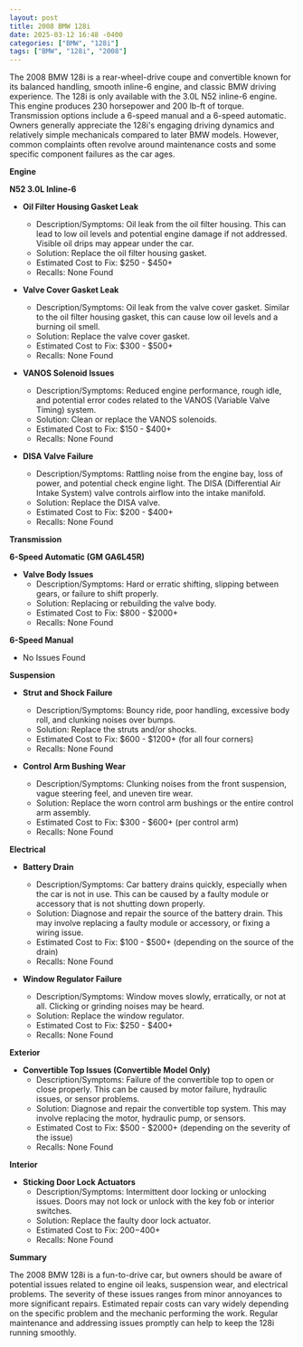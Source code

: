 ```yaml
---
layout: post
title: 2008 BMW 128i
date: 2025-03-12 16:48 -0400
categories: ["BMW", "128i"]
tags: ["BMW", "128i", "2008"]
---
```

The 2008 BMW 128i is a rear-wheel-drive coupe and convertible known for its balanced handling, smooth inline-6 engine, and classic BMW driving experience. The 128i is only available with the 3.0L N52 inline-6 engine. This engine produces 230 horsepower and 200 lb-ft of torque. Transmission options include a 6-speed manual and a 6-speed automatic. Owners generally appreciate the 128i's engaging driving dynamics and relatively simple mechanicals compared to later BMW models. However, common complaints often revolve around maintenance costs and some specific component failures as the car ages.

**Engine**

**N52 3.0L Inline-6**

*   **Oil Filter Housing Gasket Leak**
    *   Description/Symptoms: Oil leak from the oil filter housing. This can lead to low oil levels and potential engine damage if not addressed. Visible oil drips may appear under the car.
    *   Solution: Replace the oil filter housing gasket.
    *   Estimated Cost to Fix: $250 - $450+
    *   Recalls: None Found

*   **Valve Cover Gasket Leak**
    *   Description/Symptoms: Oil leak from the valve cover gasket. Similar to the oil filter housing gasket, this can cause low oil levels and a burning oil smell.
    *   Solution: Replace the valve cover gasket.
    *   Estimated Cost to Fix: $300 - $500+
    *   Recalls: None Found

*   **VANOS Solenoid Issues**
    *   Description/Symptoms: Reduced engine performance, rough idle, and potential error codes related to the VANOS (Variable Valve Timing) system.
    *   Solution: Clean or replace the VANOS solenoids.
    *   Estimated Cost to Fix: $150 - $400+
    *   Recalls: None Found

*   **DISA Valve Failure**
    *   Description/Symptoms: Rattling noise from the engine bay, loss of power, and potential check engine light. The DISA (Differential Air Intake System) valve controls airflow into the intake manifold.
    *   Solution: Replace the DISA valve.
    *   Estimated Cost to Fix: $200 - $400+
    *   Recalls: None Found

**Transmission**

**6-Speed Automatic (GM GA6L45R)**

*   **Valve Body Issues**
    *   Description/Symptoms: Hard or erratic shifting, slipping between gears, or failure to shift properly.
    *   Solution: Replacing or rebuilding the valve body.
    *   Estimated Cost to Fix: $800 - $2000+
    *   Recalls: None Found

**6-Speed Manual**

*   No Issues Found

**Suspension**

*   **Strut and Shock Failure**
    *   Description/Symptoms: Bouncy ride, poor handling, excessive body roll, and clunking noises over bumps.
    *   Solution: Replace the struts and/or shocks.
    *   Estimated Cost to Fix: $600 - $1200+ (for all four corners)
    *   Recalls: None Found

*   **Control Arm Bushing Wear**
    *   Description/Symptoms: Clunking noises from the front suspension, vague steering feel, and uneven tire wear.
    *   Solution: Replace the worn control arm bushings or the entire control arm assembly.
    *   Estimated Cost to Fix: $300 - $600+ (per control arm)
    *   Recalls: None Found

**Electrical**

*   **Battery Drain**
    *   Description/Symptoms: Car battery drains quickly, especially when the car is not in use. This can be caused by a faulty module or accessory that is not shutting down properly.
    *   Solution: Diagnose and repair the source of the battery drain. This may involve replacing a faulty module or accessory, or fixing a wiring issue.
    *   Estimated Cost to Fix: $100 - $500+ (depending on the source of the drain)
    *   Recalls: None Found

*   **Window Regulator Failure**
    *   Description/Symptoms: Window moves slowly, erratically, or not at all. Clicking or grinding noises may be heard.
    *   Solution: Replace the window regulator.
    *   Estimated Cost to Fix: $250 - $400+
    *   Recalls: None Found

**Exterior**

*   **Convertible Top Issues (Convertible Model Only)**
    *   Description/Symptoms: Failure of the convertible top to open or close properly. This can be caused by motor failure, hydraulic issues, or sensor problems.
    *   Solution: Diagnose and repair the convertible top system. This may involve replacing the motor, hydraulic pump, or sensors.
    *   Estimated Cost to Fix: $500 - $2000+ (depending on the severity of the issue)
    *   Recalls: None Found

**Interior**

*   **Sticking Door Lock Actuators**
    * Description/Symptoms: Intermittent door locking or unlocking issues. Doors may not lock or unlock with the key fob or interior switches.
    * Solution: Replace the faulty door lock actuator.
    * Estimated Cost to Fix: $200-$400+
    * Recalls: None Found

**Summary**

The 2008 BMW 128i is a fun-to-drive car, but owners should be aware of potential issues related to engine oil leaks, suspension wear, and electrical problems. The severity of these issues ranges from minor annoyances to more significant repairs. Estimated repair costs can vary widely depending on the specific problem and the mechanic performing the work. Regular maintenance and addressing issues promptly can help to keep the 128i running smoothly.


